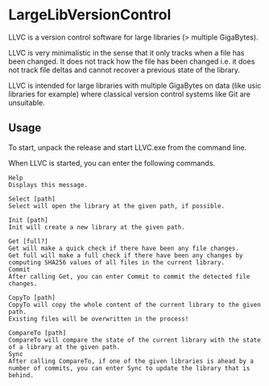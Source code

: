 # LargeLibVersionControl

LLVC is a version control software for large libraries (> multiple GigaBytes).

LLVC is very minimalistic in the sense that it only tracks when a file has been changed.
It does not track how the file has been changed i.e. it does not track file deltas and cannot
recover a previous state of the library.

LLVC is intended for large libraries with multiple GigaBytes on data (like usic libraries for example)
where classical version control systems like Git are unsuitable.

## Usage

To start, unpack the release and start LLVC.exe from the command line.

When LLVC is started, you can enter the following commands.

```
Help
Displays this message.

Select [path]
Select will open the library at the given path, if possible.

Init [path]
Init will create a new library at the given path.

Get [full?]
Get will make a quick check if there have been any file changes.
Get full will make a full check if there have been any changes by computing SHA256 values of all files in the current library.
Commit
After calling Get, you can enter Commit to commit the detected file changes.

CopyTo [path]
CopyTo will copy the whole content of the current library to the given path.
Existing files will be overwritten in the process!

CompareTo [path]
CompareTo will compare the state of the current library with the state of a library at the given path.
Sync
After calling CompareTo, if one of the given libraries is ahead by a number of commits, you can enter Sync to update the library that is behind.
```

